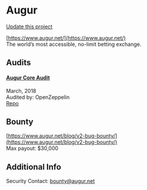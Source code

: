 
# Augur

[Update this project](https://github.com/ConsenSys/blockchainSecurityDB/edit/master/projects/augur.json)
  
[https://www.augur.net/](https://www.augur.net/)<br>
The world’s most accessible, no-limit betting exchange.


## Audits



#### [Augur Core Audit](https://blog.openzeppelin.com/augur-core-audit-244160d77c09/)

March, 2018<br>
Audited by: OpenZeppelin<br>
[Repo](https://github.com/AugurProject/augur-core/tree/3b5a63d372d205a0214e3061293d5bca0fd5636a)<br>
      

  

## Bounty

[https://www.augur.net/blog/v2-bug-bounty/](https://www.augur.net/blog/v2-bug-bounty/)<br>
Max payout: $30,000


## Additional Info

Security Contact: bounty@augur.net
